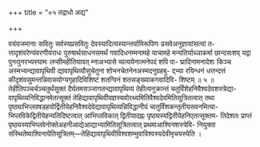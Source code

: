+++
title = "०५ तद्राधो अद्य"

+++

वयंयजमानाः सवितुः सर्वस्यप्रसवितुः देवस्यादित्यस्यान्तर्यामिरूपिणः प्रसवेअनुज्ञायांसत्यां त- त्तादृशंवरेण्यंवरणीयंराधः पुरुषार्थसाधनसमर्थं गवादिधनम्मनामहे याचामहे मन्यतिर्याच्ञाकर्मा छान्दसःशप् यद्वा पुनःपुनरभ्यस्यामः लप्सीमहीतियावत् म्नाअभ्यासे व्यत्ययेनात्मनेपदं शपि पा- घ्रादिनामनादेशः किञ्च अस्मभ्यन्द्यावापृथिवी द्यावापृथिव्यौसुचेतुना शोभनचेतनेनअस्मदनुग्रहबु- द्भ्या रयिन्धनं धत्तन्दत्तं कीदृशंवसुमन्तन्निवासयोग्यगृहादिविशिष्टं शतग्विनं शतसङ्ख्याकगवादिवि- शिष्टम् ॥ ५ ॥तेहीतिपञ्चर्चञ्चतुर्थंसूक्तं दैर्घतमसञ्जागतन्द्यावापृथिव्यं तेहीत्यनुक्रान्तं चतुर्विंशेहनिवैश्वदेवशस्त्रेद्या- वापृथिव्यनिविद्धानमेतत्सूक्तं तेहिद्यावापृथिवीयज्ञस्यवोरथ्यमितिवैश्वदेवमितिसूत्रितत्वात् तथा पृष्ठ्याभिप्लवषडहयोर्द्वितीयेहनिवैश्वदेवेद्यावापृथिव्यन्निविद्धानीयं चातुर्विंशकन्तृतीयसवनमित्या- भिप्लविकेद्वितीयेहन्यतिदिष्टत्वात् आभिप्लविकात् द्वितीयादह्नः पृष्ठ्यस्यद्वितीयेहनिएतत्सूक्तम- तिदेशतः प्राप्तं पृष्ठ्यस्याभिप्लवेनोक्तेअहनीआद्येआद्याभ्यामितिसूत्रितत्वात् प्रथमाआश्विनशस्त्रेवि- नियुक्ता संस्थितेष्वाश्विनायेतिसूत्रितम्—तेहिद्यावापृथिवीविश्वशम्भुवाविश्वस्यदेवीमृचयस्येति ।